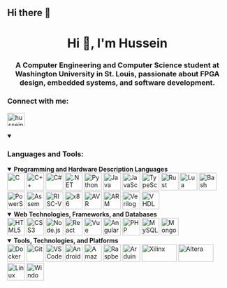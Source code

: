 ## Hi there 👋

<h1 align="center">Hi 👋, I'm Hussein</h1>
<h3 align="center">A Computer Engineering and Computer Science student at Washington University in St. Louis, passionate about FPGA design, embedded systems, and software development.</h3>

<h3 align="left">Connect with me:</h3>
<p align="left">
<a href="https://linkedin.com/in/hussein-aljorani" target="blank"><img align="center" src="https://raw.githubusercontent.com/rahuldkjain/github-profile-readme-generator/master/src/images/icons/Social/linked-in-alt.svg" alt="hussein-aljorani" height="30" width="40" /></a>
</p>

<details open>
<summary><h3 align="left">Languages and Tools:</h3></summary>
<p align="left">
  
<details open>
<summary><b>Programming and Hardware Description Languages</b></summary>
<img src="https://raw.githubusercontent.com/bablubambal/All_logo_and_pictures/1ac69ce5fbc389725f16f989fa53c62d6e1b4883/programming%20languages/c.svg" alt="C" height="40" width="40" />
<img src="https://raw.githubusercontent.com/bablubambal/All_logo_and_pictures/1ac69ce5fbc389725f16f989fa53c62d6e1b4883/programming%20languages/c%2B%2B.svg" alt="C++" height="40" width="40" />
<img src="https://raw.githubusercontent.com/bablubambal/All_logo_and_pictures/1ac69ce5fbc389725f16f989fa53c62d6e1b4883/programming%20languages/c%23.svg" alt="C#" height="40" width="40" />
<img src="https://www.svgrepo.com/show/473592/dotnet.svg" alt=".NET" height="40" width="40" />
<img src="https://raw.githubusercontent.com/bablubambal/All_logo_and_pictures/1ac69ce5fbc389725f16f989fa53c62d6e1b4883/programming%20languages/python.svg" alt="Python" height="40" width="40" />
<img src="https://raw.githubusercontent.com/bablubambal/All_logo_and_pictures/1ac69ce5fbc389725f16f989fa53c62d6e1b4883/programming%20languages/java.svg" alt="Java" height="40" width="40" />
<img src="https://raw.githubusercontent.com/bablubambal/All_logo_and_pictures/1ac69ce5fbc389725f16f989fa53c62d6e1b4883/programming%20languages/javascript.svg" alt="JavaScript" height="40" width="40" />
<img src="https://raw.githubusercontent.com/bablubambal/All_logo_and_pictures/1ac69ce5fbc389725f16f989fa53c62d6e1b4883/programming%20languages/typescript.svg" alt="TypeScript" height="40" width="40" />
<img src="https://raw.githubusercontent.com/bablubambal/All_logo_and_pictures/1ac69ce5fbc389725f16f989fa53c62d6e1b4883/programming%20languages/rust.svg" alt="Rust" height="40" width="40" />
<img src="https://www.svgrepo.com/show/373817/lua.svg" alt="Lua" height="40" width="40" />
<img src="https://raw.githubusercontent.com/bablubambal/All_logo_and_pictures/1ac69ce5fbc389725f16f989fa53c62d6e1b4883/programming%20languages/bash.svg" alt="Bash" height="40" width="40" />
<img src="https://www.svgrepo.com/show/373992/powershell.svg" alt="PowerShell" height="40" width="40" />
<img src="https://user-images.githubusercontent.com/5421823/62779159-4cf76880-baaa-11e9-8318-e20a1aaa913a.png" alt="Assembly" height="40" width="40" />
<img src="https://raw.githubusercontent.com/file-icons/source/master/svg/Assembly-RISCV.svg?sanitize=true" alt="RISC-V" height="40" width="40" />
<img src="https://raw.githubusercontent.com/file-icons/source/master/svg/Assembly-Intel.svg?sanitize=true" alt="x86 Assembly" height="40" width="40" />
<img src="https://raw.githubusercontent.com/file-icons/source/master/svg/Assembly-AVR.svg?sanitize=true" alt="AVR Assembly" height="40" width="40" />
<img src="https://raw.githubusercontent.com/file-icons/source/master/svg/Assembly-ARM.svg?sanitize=true" alt="ARM Assembly" height="40" width="40" />
<img src="https://www.svgrepo.com/show/374163/verilog.svg" alt="Verilog" height="40" width="40" />
<img src="https://www.svgrepo.com/show/374164/vhdl.svg" alt="VHDL" height="40" width="40" />
</details>

<details open>
<summary><b>Web Technologies, Frameworks, and Databases</b></summary>
<img src="https://raw.githubusercontent.com/bablubambal/All_logo_and_pictures/1ac69ce5fbc389725f16f989fa53c62d6e1b4883/social%20icons/html5.svg" alt="HTML5" height="40" width="40" />
<img src="https://raw.githubusercontent.com/bablubambal/All_logo_and_pictures/1ac69ce5fbc389725f16f989fa53c62d6e1b4883/social%20icons/css3.svg" alt="CSS3" height="40" width="40" />
<img src="https://raw.githubusercontent.com/bablubambal/All_logo_and_pictures/1ac69ce5fbc389725f16f989fa53c62d6e1b4883/frameworks/nodejs.svg" alt="Node.js" height="40" width="40" />
<img src="https://raw.githubusercontent.com/bablubambal/All_logo_and_pictures/1ac69ce5fbc389725f16f989fa53c62d6e1b4883/frameworks/react.svg" alt="React" height="40" width="40" />
<img src="https://raw.githubusercontent.com/bablubambal/All_logo_and_pictures/1ac69ce5fbc389725f16f989fa53c62d6e1b4883/social%20icons/vue.svg" alt="Vue" height="40" width="40" />
<img src="https://raw.githubusercontent.com/bablubambal/All_logo_and_pictures/1ac69ce5fbc389725f16f989fa53c62d6e1b4883/frameworks/angular.svg" alt="Angular" height="40" width="40" />
<img src="https://raw.githubusercontent.com/bablubambal/All_logo_and_pictures/1ac69ce5fbc389725f16f989fa53c62d6e1b4883/social%20icons/php.svg" alt="PHP" height="40" width="40" />
<img src="https://raw.githubusercontent.com/bablubambal/All_logo_and_pictures/1ac69ce5fbc389725f16f989fa53c62d6e1b4883/databases/mysql.svg" alt="MySQL" height="40" width="40" />
<img src="https://raw.githubusercontent.com/bablubambal/All_logo_and_pictures/1ac69ce5fbc389725f16f989fa53c62d6e1b4883/databases/mongodb.svg" alt="MongoDB" height="40" width="40" />
</details>

<details open>
<summary><b>Tools, Technologies, and Platforms</b></summary>
<img src="https://raw.githubusercontent.com/bablubambal/All_logo_and_pictures/1ac69ce5fbc389725f16f989fa53c62d6e1b4883/cloud/docker.svg" alt="Docker" height="40" width="40" />
<img src="https://raw.githubusercontent.com/bablubambal/All_logo_and_pictures/1ac69ce5fbc389725f16f989fa53c62d6e1b4883/social%20icons/git.svg" alt="Git" height="40" width="40" />
<img src="https://raw.githubusercontent.com/bablubambal/All_logo_and_pictures/1ac69ce5fbc389725f16f989fa53c62d6e1b4883/text%20editors/vscode.svg" alt="VS Code" height="40" width="40" />
<img src="https://raw.githubusercontent.com/bablubambal/All_logo_and_pictures/1ac69ce5fbc389725f16f989fa53c62d6e1b4883/ides/android-studio.svg" alt="Android Studio" height="40" width="40" />
<img src="https://raw.githubusercontent.com/bablubambal/All_logo_and_pictures/1ac69ce5fbc389725f16f989fa53c62d6e1b4883/cloud/amazon.svg" alt="Amazon" height="40" width="40" />
<img src="https://raw.githubusercontent.com/bablubambal/All_logo_and_pictures/1ac69ce5fbc389725f16f989fa53c62d6e1b4883/social%20icons/raspberry_pi.svg" alt="Raspberry Pi" height="40" width="40" />
<img src="https://www.svgrepo.com/show/353423/arduino.svg" alt="Arduino" height="40" width="40" />
<img src="https://upload.wikimedia.org/wikipedia/commons/c/cb/Xilinx_logo.svg" alt="Xilinx" height="40" width="80" />
<img src="https://upload.wikimedia.org/wikipedia/commons/5/52/Altera_logo.svg" alt="Altera" height="40" width="80" />
<img src="https://raw.githubusercontent.com/bablubambal/All_logo_and_pictures/1ac69ce5fbc389725f16f989fa53c62d6e1b4883/social%20icons/linux.svg" alt="Linux" height="40" width="40" />
<img src="https://raw.githubusercontent.com/bablubambal/All_logo_and_pictures/1ac69ce5fbc389725f16f989fa53c62d6e1b4883/social%20icons/windows.svg" alt="Windows" height="40" width="40" />
</details>

</p>
</details>
